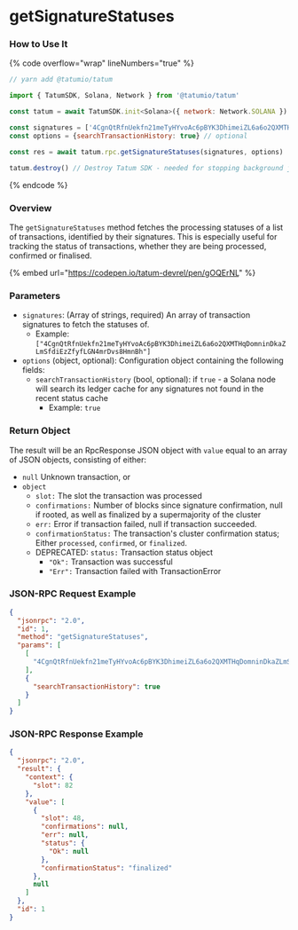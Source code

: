 # getSignatureStatuses

### How to Use It

{% code overflow="wrap" lineNumbers="true" %}
```javascript
// yarn add @tatumio/tatum

import { TatumSDK, Solana, Network } from '@tatumio/tatum'

const tatum = await TatumSDK.init<Solana>({ network: Network.SOLANA })

const signatures = ['4CgnQtRfnUekfn21meTyHYvoAc6pBYK3DhimeiZL6a6o2QXMTHqDomninDkaZLmSfdiEzZfyfLGN4mrDvs8HmnBh'] // list of transaction signatures
const options = {searchTransactionHistory: true} // optional

const res = await tatum.rpc.getSignatureStatuses(signatures, options)

tatum.destroy() // Destroy Tatum SDK - needed for stopping background jobs
```
{% endcode %}

### Overview

The `getSignatureStatuses` method fetches the processing statuses of a list of transactions, identified by their signatures. This is especially useful for tracking the status of transactions, whether they are being processed, confirmed or finalised.

{% embed url="https://codepen.io/tatum-devrel/pen/gOQErNL" %}

### Parameters

* `signatures`: (Array of strings, required) An array of transaction signatures to fetch the statuses of.
  * Example: `["4CgnQtRfnUekfn21meTyHYvoAc6pBYK3DhimeiZL6a6o2QXMTHqDomninDkaZLmSfdiEzZfyfLGN4mrDvs8HmnBh"]`
* `options` (object, optional): Configuration object containing the following fields:
  * `searchTransactionHistory` (bool, optional): if `true` - a Solana node will search its ledger cache for any signatures not found in the recent status cache
    * Example: `true`

### Return Object

The result will be an RpcResponse JSON object with `value` equal to an array of JSON objects, consisting of either:

* `null` Unknown transaction, or
* `object`
  * `slot:` The slot the transaction was processed
  * `confirmations:` Number of blocks since signature confirmation, null if rooted, as well as finalized by a supermajority of the cluster
  * `err:`  Error if transaction failed, null if transaction succeeded.&#x20;
  * `confirmationStatus:` The transaction's cluster confirmation status; Either `processed`, `confirmed`, or `finalized`.&#x20;
  * DEPRECATED: `status:` Transaction status object
    * `"Ok":` Transaction was successful
    * `"Err":` Transaction failed with TransactionError

### JSON-RPC Request Example

```json
{
  "jsonrpc": "2.0",
  "id": 1,
  "method": "getSignatureStatuses",
  "params": [
    [
      "4CgnQtRfnUekfn21meTyHYvoAc6pBYK3DhimeiZL6a6o2QXMTHqDomninDkaZLmSfdiEzZfyfLGN4mrDvs8HmnBh"
    ],
    {
      "searchTransactionHistory": true
    }
  ]
}
```

### JSON-RPC Response Example

```json
{
  "jsonrpc": "2.0",
  "result": {
    "context": {
      "slot": 82
    },
    "value": [
      {
        "slot": 48,
        "confirmations": null,
        "err": null,
        "status": {
          "Ok": null
        },
        "confirmationStatus": "finalized"
      },
      null
    ]
  },
  "id": 1
}
```
